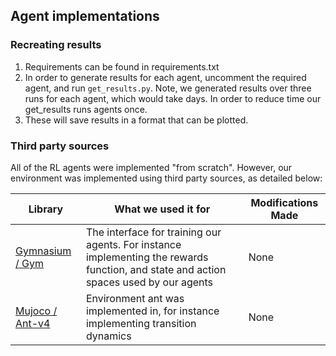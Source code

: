 ## Agent implementations

### Recreating results

1. Requirements can be found in requirements.txt
2. In order to generate results for each agent, uncomment the required agent, and run `get_results.py`. Note, we generated results over three runs for each agent, which would take days. In order to reduce time our get_results runs agents once.
3. These will save results in a format that can be plotted.

### Third party sources

All of the RL agents were implemented "from scratch". However, our environment was implemented using third party sources, as detailed below:

| Library | What we used it for | Modifications Made |
| ------- | ------------------- | ------------------ |
| [Gymnasium / Gym](https://github.com/Farama-Foundation/Gymnasium) | The interface for training our agents. For instance implementing the rewards function, and state and action spaces used by our agents | None |
| [Mujoco / Ant-v4](https://github.com/openai/mujoco-py) | Environment ant was implemented in, for instance implementing transition dynamics | None |
